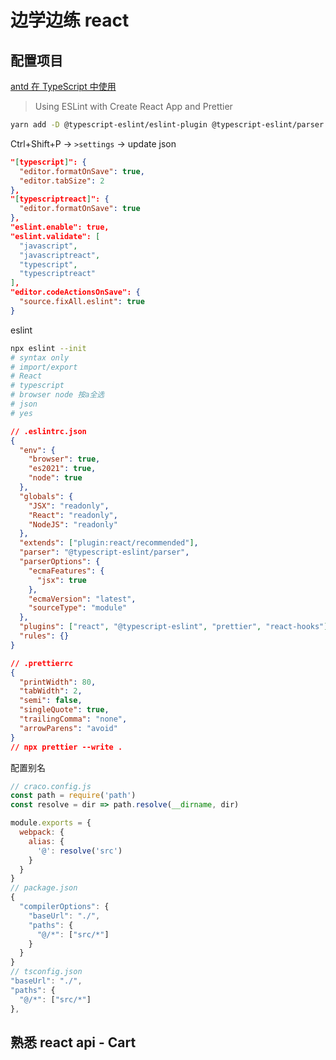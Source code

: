# 边学边练 react

## 配置项目

[antd 在 TypeScript 中使用](https://ant.design/docs/react/use-in-typescript-cn)

> Using ESLint with Create React App and Prettier

```sh
yarn add -D @typescript-eslint/eslint-plugin @typescript-eslint/parser eslint-config-prettier eslint-config-react eslint-plugin-prettier prettier
```

Ctrl+Shift+P -> `>settings` -> update json

```json
"[typescript]": {
  "editor.formatOnSave": true,
  "editor.tabSize": 2
},
"[typescriptreact]": {
  "editor.formatOnSave": true
},
"eslint.enable": true,
"eslint.validate": [
  "javascript",
  "javascriptreact",
  "typescript",
  "typescriptreact"
],
"editor.codeActionsOnSave": {
  "source.fixAll.eslint": true
}
```

eslint

```sh
npx eslint --init
# syntax only
# import/export
# React
# typescript
# browser node 按a全选
# json
# yes
```

```json
// .eslintrc.json
{
  "env": {
    "browser": true,
    "es2021": true,
    "node": true
  },
  "globals": {
    "JSX": "readonly",
    "React": "readonly",
    "NodeJS": "readonly"
  },
  "extends": ["plugin:react/recommended"],
  "parser": "@typescript-eslint/parser",
  "parserOptions": {
    "ecmaFeatures": {
      "jsx": true
    },
    "ecmaVersion": "latest",
    "sourceType": "module"
  },
  "plugins": ["react", "@typescript-eslint", "prettier", "react-hooks"],
  "rules": {}
}

// .prettierrc
{
  "printWidth": 80,
  "tabWidth": 2,
  "semi": false,
  "singleQuote": true,
  "trailingComma": "none",
  "arrowParens": "avoid"
}
// npx prettier --write .
```

配置别名
```js
// craco.config.js
const path = require('path')
const resolve = dir => path.resolve(__dirname, dir)

module.exports = {
  webpack: {
    alias: {
      '@': resolve('src')
    }
  }
}
// package.json
{
  "compilerOptions": {
    "baseUrl": "./",
    "paths": {
      "@/*": ["src/*"]
    }
  }
}
// tsconfig.json
"baseUrl": "./",
"paths": {
  "@/*": ["src/*"]
},
```

## 熟悉 react api - Cart

